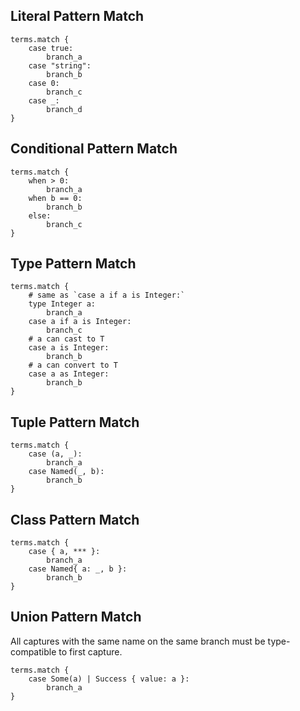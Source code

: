 
## Literal Pattern Match


```vk
terms.match {
    case true:
        branch_a
    case "string":
        branch_b
    case 0:
        branch_c
    case _:
        branch_d
}
```


## Conditional Pattern Match


```vk
terms.match {
    when > 0:
        branch_a
    when b == 0:
        branch_b
    else:
        branch_c
}
```


## Type Pattern Match


```vk
terms.match {
    # same as `case a if a is Integer:`
    type Integer a:
        branch_a
    case a if a is Integer:
        branch_c
    # a can cast to T
    case a is Integer:
        branch_b
    # a can convert to T
    case a as Integer:
        branch_b
}
```

## Tuple Pattern Match


```vk
terms.match {
    case (a, _):
        branch_a
    case Named(_, b):
        branch_b
}
```

## Class Pattern Match

```vk
terms.match {
    case { a, *** }:
        branch_a
    case Named{ a: _, b }:
        branch_b
}
```

## Union Pattern Match

All captures with the same name on the same branch must be type-compatible to first capture.

```vk
terms.match {
    case Some(a) | Success { value: a }:
        branch_a
}
```
